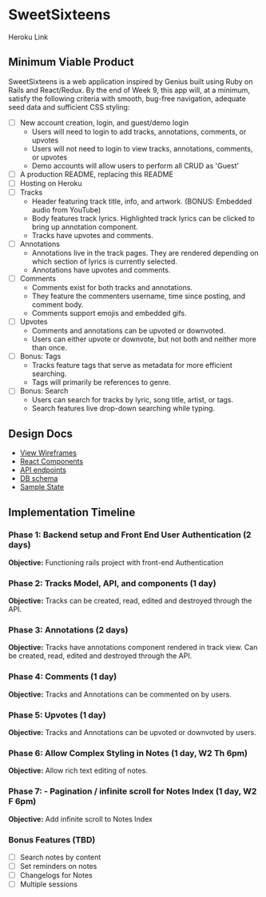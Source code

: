 # SweetSixteens

Heroku Link

## Minimum Viable Product

SweetSixteens is a web application inspired by Genius built using Ruby on Rails and React/Redux. By the end of Week 9, this app will, at a minimum, satisfy the following criteria with smooth, bug-free navigation, adequate seed data and sufficient CSS styling:

- [ ] New account creation, login, and guest/demo login
  - Users will need to login to add tracks, annotations, comments, or upvotes
  - Users will not need to login to view tracks, annotations, comments, or upvotes
  - Demo accounts will allow users to perform all CRUD as 'Guest'
- [ ] A production README, replacing this README
- [ ] Hosting on Heroku
- [ ] Tracks
  - Header featuring track title, info, and artwork. (BONUS: Embedded audio from YouTube)
  - Body features track lyrics. Highlighted track lyrics can be clicked to bring up annotation component.
  - Tracks have upvotes and comments.
- [ ] Annotations
  - Annotations live in the track pages. They are rendered depending on which section of lyrics is currently selected.
  - Annotations have upvotes and comments.
- [ ] Comments
  - Comments exist for both tracks and annotations.
  - They feature the commenters username, time since posting, and comment body.
  - Comments support emojis and embedded gifs.
- [ ] Upvotes
  - Comments and annotations can be upvoted or downvoted.
  - Users can either upvote or downvote, but not both and neither more than once.
- [ ] Bonus: Tags
  - Tracks feature tags that serve as metadata for more efficient searching.
  - Tags will primarily be references to genre.
- [ ] Bonus: Search
  - Users can search for tracks by lyric, song title, artist, or tags.
  - Search features live drop-down searching while typing.

## Design Docs

* [View Wireframes][wireframes]
* [React Components][components]
* [API endpoints][api-endpoints]
* [DB schema][schema]
* [Sample State][sample-state]

[wireframes]: docs/wireframes
[components]: docs/component-hierarchy.md
[sample-state]: docs/sample-state.md
[api-endpoints]: docs/api-endpoints.md
[schema]: docs/schema.md

## Implementation Timeline

### Phase 1: Backend setup and Front End User Authentication (2 days)

**Objective:** Functioning rails project with front-end Authentication

### Phase 2: Tracks Model, API, and components (1 day)

**Objective:** Tracks can be created, read, edited and destroyed through
the API.

### Phase 3: Annotations (2 days)

**Objective:** Tracks have annotations component rendered in track view. Can be created, read, edited and destroyed through the API.

### Phase 4: Comments (1 day)

**Objective:** Tracks and Annotations can be commented on by users.

### Phase 5: Upvotes (1 day)

**Objective:** Tracks and Annotations can be upvoted or downvoted by users.

### Phase 6: Allow Complex Styling in Notes (1 day, W2 Th 6pm)

**Objective:** Allow rich text editing of notes.

### Phase 7: - Pagination / infinite scroll for Notes Index (1 day, W2 F 6pm)

**Objective:** Add infinite scroll to Notes Index

### Bonus Features (TBD)
- [ ] Search notes by content
- [ ] Set reminders on notes
- [ ] Changelogs for Notes
- [ ] Multiple sessions

